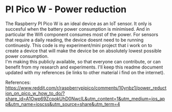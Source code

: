 # PI Pico W - Power reduction

 The Raspberry PI Pico W is an ideal device as an IoT sensor. It only is succesful when the battery power consumption is minimised. And in particular the Wifi component consumes most of the power. For sensors that require a daily reading, the device doesnt need to be running continuesly. 
This code is my experiment/mini project that i work on to create a device that will make the device be on absolutely lowest possible power consumption.   
 I'm making this publicly available, so that everyone can contribute, or can benefit from my research and experiments. I'll keep this readme document updated with my references (ie links to other material i find on the internet). 

 
References:
https://www.reddit.com/r/raspberrypipico/comments/10ynbz1/power_reduction_on_pico_w_how_to_do/?share_id=A1Owp69ZcpokUhD0NwcIL&utm_content=1&utm_medium=ios_app&utm_name=ioscss&utm_source=share&utm_term=4
